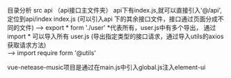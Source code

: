 目录分析
src
    api （api接口主文件夹） api下有index.js,就可以直接引入'@/api',定位到api/index
        index.js  (可以引入api 下的其余接口文件，接口通过页面分成不同的文件)
        -->  export * form './user'   *代表所有，user.js中有多个导出， 通过import * 可以导入所有
        user.js   (导出指定类型的接口请求，通过导入utils的axios获取请求方法)    
        -->   import require form '@utils'


vue-netease-music项目是通过在main.js中引入global.js注入element-ui